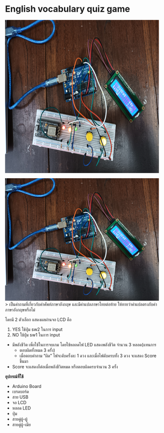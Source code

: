 # English vocabulary quiz game
<p align="center">
  <img src="./image/img.jpg" alt="image.jpg" width="600" height="500"/>
</p>
<img src="./image/img.jpg" alt="image.jpg" width="600" height="400">
> เป็นคำถามที่เกี่ยวกับคำศัพท์ภาษาอังกฤษ และมีคำแปลภาษาไทยต่อท้าย ให้ทายว่าคำแปลตรงกับคำภาษาอังกฤษหรือไม่

โดยมี 2 ตัวเลือก แสดงผลผ่านจอ LCD คือ 
1. YES ใช้ปุ่ม sw2 ในการ input 
2. NO ใช้ปุ่ม sw1 ในการ input 

- มีพลังชีวิต เพื่อใช้ในการจบเกม โดยใช้หลอดไฟ LED แสดงพลังชีวิต จำนวน 3 หลอด(แทนการ
  - ตอบผิดทั้งหมด 3 ครั้ง)
  - เมื่อตอบคำถาม “ผิด” ไฟจะดับครั้งละ 1 ดวง และเมื่อไฟดับครบทั้ง 3 ดวง จะแสดง Score ขึ้นมา 
- Score จะแสดงก็ต่อเมื่อพลังชีวิตหมด หรือตอบผิดครบจำนวน 3 ครั้ง

__อุปกรณ์ที่ใช้__

- Arduino Board 
- เบรดบอร์ด
- สาย USB 
- จอ LCD 
- หลอด LED
- ปุ่ม 
- สายคู่ผู้-ผู้ 
- สายคู่ผู้-เมีย
